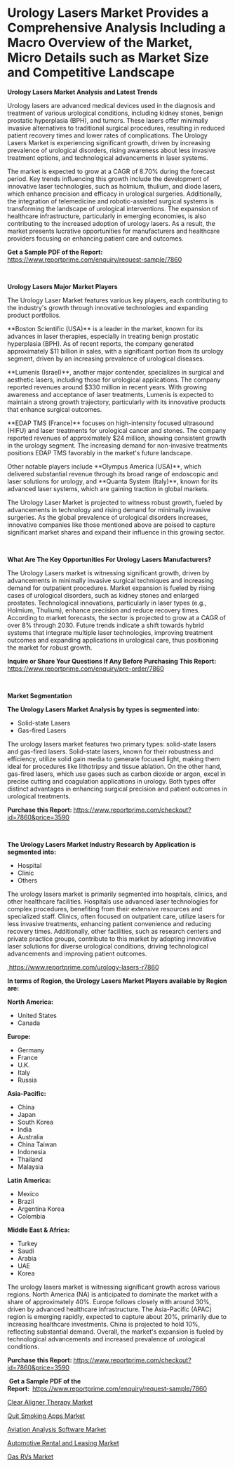 <p><h1>Urology Lasers Market Provides a Comprehensive Analysis Including a Macro Overview of the Market, Micro Details such as Market Size and Competitive Landscape</h1></p><p><strong>Urology Lasers Market Analysis and Latest Trends</strong></p>
<p><p>Urology lasers are advanced medical devices used in the diagnosis and treatment of various urological conditions, including kidney stones, benign prostatic hyperplasia (BPH), and tumors. These lasers offer minimally invasive alternatives to traditional surgical procedures, resulting in reduced patient recovery times and lower rates of complications. The Urology Lasers Market is experiencing significant growth, driven by increasing prevalence of urological disorders, rising awareness about less invasive treatment options, and technological advancements in laser systems.</p><p>The market is expected to grow at a CAGR of 8.70% during the forecast period. Key trends influencing this growth include the development of innovative laser technologies, such as holmium, thulium, and diode lasers, which enhance precision and efficacy in urological surgeries. Additionally, the integration of telemedicine and robotic-assisted surgical systems is transforming the landscape of urological interventions. The expansion of healthcare infrastructure, particularly in emerging economies, is also contributing to the increased adoption of urology lasers. As a result, the market presents lucrative opportunities for manufacturers and healthcare providers focusing on enhancing patient care and outcomes.</p></p>
<p><strong>Get a Sample PDF of the Report:&nbsp;</strong> <a href="https://www.reportprime.com/enquiry/request-sample/7860?utm_campaign=1102&utm_medium=2&utm_source=Github&utm_content=ia&utm_term=26112024&utm_id=urology-lasers">https://www.reportprime.com/enquiry/request-sample/7860</a></p>
<p>&nbsp;</p>
<p><strong>Urology Lasers Major Market Players</strong></p>
<p><p>The Urology Laser Market features various key players, each contributing to the industry's growth through innovative technologies and expanding product portfolios. </p><p>**Boston Scientific (USA)** is a leader in the market, known for its advances in laser therapies, especially in treating benign prostatic hyperplasia (BPH). As of recent reports, the company generated approximately $11 billion in sales, with a significant portion from its urology segment, driven by an increasing prevalence of urological diseases.</p><p>**Lumenis (Israel)**, another major contender, specializes in surgical and aesthetic lasers, including those for urological applications. The company reported revenues around $330 million in recent years. With growing awareness and acceptance of laser treatments, Lumenis is expected to maintain a strong growth trajectory, particularly with its innovative products that enhance surgical outcomes.</p><p>**EDAP TMS (France)** focuses on high-intensity focused ultrasound (HIFU) and laser treatments for urological cancer and stones. The company reported revenues of approximately $24 million, showing consistent growth in the urology segment. The increasing demand for non-invasive treatments positions EDAP TMS favorably in the market's future landscape.</p><p>Other notable players include **Olympus America (USA)**, which delivered substantial revenue through its broad range of endoscopic and laser solutions for urology, and **Quanta System (Italy)**, known for its advanced laser systems, which are gaining traction in global markets.</p><p>The Urology Laser Market is projected to witness robust growth, fueled by advancements in technology and rising demand for minimally invasive surgeries. As the global prevalence of urological disorders increases, innovative companies like those mentioned above are poised to capture significant market shares and expand their influence in this growing sector.</p></p>
<p>&nbsp;</p>
<p><strong>What Are The Key Opportunities For Urology Lasers Manufacturers?</strong></p>
<p><p>The Urology Lasers market is witnessing significant growth, driven by advancements in minimally invasive surgical techniques and increasing demand for outpatient procedures. Market expansion is fueled by rising cases of urological disorders, such as kidney stones and enlarged prostates. Technological innovations, particularly in laser types (e.g., Holmium, Thulium), enhance precision and reduce recovery times. According to market forecasts, the sector is projected to grow at a CAGR of over 8% through 2030. Future trends indicate a shift towards hybrid systems that integrate multiple laser technologies, improving treatment outcomes and expanding applications in urological care, thus positioning the market for robust growth.</p></p>
<p><strong>Inquire or Share Your Questions If Any Before Purchasing This Report:</strong> <a href="https://www.reportprime.com/enquiry/pre-order/7860?utm_campaign=1102&utm_medium=2&utm_source=Github&utm_content=ia&utm_term=26112024&utm_id=urology-lasers">https://www.reportprime.com/enquiry/pre-order/7860</a></p>
<p>&nbsp;</p>
<p><strong>Market Segmentation</strong></p>
<p><strong>The Urology Lasers Market Analysis by types is segmented into:</strong></p>
<p><ul><li>Solid-state Lasers</li><li>Gas-fired Lasers</li></ul></p>
<p><p>The urology lasers market features two primary types: solid-state lasers and gas-fired lasers. Solid-state lasers, known for their robustness and efficiency, utilize solid gain media to generate focused light, making them ideal for procedures like lithotripsy and tissue ablation. On the other hand, gas-fired lasers, which use gases such as carbon dioxide or argon, excel in precise cutting and coagulation applications in urology. Both types offer distinct advantages in enhancing surgical precision and patient outcomes in urological treatments.</p></p>
<p><strong>Purchase this Report:&nbsp;</strong><a href="https://www.reportprime.com/checkout?id=7860&price=3590&utm_campaign=1102&utm_medium=2&utm_source=Github&utm_content=ia&utm_term=26112024&utm_id=urology-lasers">https://www.reportprime.com/checkout?id=7860&price=3590</a></p>
<p>&nbsp;</p>
<p><strong>The Urology Lasers Market Industry Research by Application is segmented into:</strong></p>
<p><ul><li>Hospital</li><li>Clinic</li><li>Others</li></ul></p>
<p><p>The urology lasers market is primarily segmented into hospitals, clinics, and other healthcare facilities. Hospitals use advanced laser technologies for complex procedures, benefiting from their extensive resources and specialized staff. Clinics, often focused on outpatient care, utilize lasers for less invasive treatments, enhancing patient convenience and reducing recovery times. Additionally, other facilities, such as research centers and private practice groups, contribute to this market by adopting innovative laser solutions for diverse urological conditions, driving technological advancements and improving patient outcomes.</p></p>
<p><a href="https://www.reportprime.com/urology-lasers-r7860?utm_campaign=1102&utm_medium=2&utm_source=Github&utm_content=ia&utm_term=26112024&utm_id=urology-lasers">&nbsp;https://www.reportprime.com/urology-lasers-r7860</a></p>
<p><strong>In terms of Region, the Urology Lasers Market Players available by Region are:</strong></p>
<p>
    <p> <strong> North America: </strong>
        <ul>
            <li>United States</li>
            <li>Canada</li>
        </ul>
        </p> 
    <p> <strong> Europe: </strong>
        <ul>
            <li>Germany</li>
            <li>France</li>
            <li>U.K.</li>
            <li>Italy</li>
            <li>Russia</li>
        </ul>
        </p> 
    <p> <strong> Asia-Pacific: </strong>
        <ul>
            <li>China</li>
            <li>Japan</li>
            <li>South Korea</li>
            <li>India</li>
            <li>Australia</li>
            <li>China Taiwan</li>
            <li>Indonesia</li>
            <li>Thailand</li>
            <li>Malaysia</li>
        </ul>
        </p> 
    <p> <strong> Latin America: </strong>
        <ul>
            <li>Mexico</li>
            <li>Brazil</li>
            <li>Argentina Korea</li>
            <li>Colombia</li>
        </ul>
        </p> 
    <p> <strong> Middle East & Africa: </strong>
        <ul>
            <li>Turkey</li>
            <li>Saudi</li>
            <li>Arabia</li>
            <li>UAE</li>
            <li>Korea</li>
        </ul>
    </p>
    </p>
<p><p>The urology lasers market is witnessing significant growth across various regions. North America (NA) is anticipated to dominate the market with a share of approximately 40%. Europe follows closely with around 30%, driven by advanced healthcare infrastructure. The Asia-Pacific (APAC) region is emerging rapidly, expected to capture about 20%, primarily due to increasing healthcare investments. China is projected to hold 10%, reflecting substantial demand. Overall, the market's expansion is fueled by technological advancements and increased prevalence of urological conditions.</p></p>
<p><strong>Purchase this Report: </strong><a href="https://www.reportprime.com/checkout?id=7860&price=3590&utm_campaign=1102&utm_medium=2&utm_source=Github&utm_content=ia&utm_term=26112024&utm_id=urology-lasers">https://www.reportprime.com/checkout?id=7860&price=3590</a></p>
<p>&nbsp;<strong>Get a Sample PDF of the Report:&nbsp;&nbsp;</strong><a href="https://www.reportprime.com/enquiry/request-sample/7860?utm_campaign=1102&utm_medium=2&utm_source=Github&utm_content=ia&utm_term=26112024&utm_id=urology-lasers">https://www.reportprime.com/enquiry/request-sample/7860</a></p>
<p><strong></strong></p>
<p><p><a href="https://www.linkedin.com/pulse/future-trends-clear-aligner-therapy-market-2024-2031-size-projected-cdtoe?utm_campaign=1102&utm_medium=2&utm_source=Github&utm_content=ia&utm_term=26112024&utm_id=urology-lasers">Clear Aligner Therapy Market</a></p><p><a href="https://www.linkedin.com/pulse/research-report-value-market-segmentation-share-analysis-xesre?utm_campaign=1102&utm_medium=2&utm_source=Github&utm_content=ia&utm_term=26112024&utm_id=urology-lasers">Quit Smoking Apps Market</a></p><p><a href="https://issuu.com/reportprime-2/docs/aviation-analysis-software-market-s_3880415d34d320?utm_campaign=1102&utm_medium=2&utm_source=Github&utm_content=ia&utm_term=26112024&utm_id=urology-lasers">Aviation Analysis Software Market</a></p><p><a href="https://issuu.com/reportprime-2/docs/automotive-rental-and-leasing-marke_fa35bf1a97b93d?utm_campaign=1102&utm_medium=2&utm_source=Github&utm_content=ia&utm_term=26112024&utm_id=urology-lasers">Automotive Rental and Leasing Market</a></p><p><a href="https://www.linkedin.com/pulse/global-gas-rvs-market-size-trends-analysis-regional-jbh3e?utm_campaign=1102&utm_medium=2&utm_source=Github&utm_content=ia&utm_term=26112024&utm_id=urology-lasers">Gas RVs Market</a></p></p>